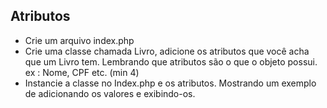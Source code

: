 ## Atributos 

* Crie um arquivo index.php
* Crie uma classe chamada Livro, adicione os atributos que você acha que um Livro tem. Lembrando que atributos são o que o objeto possui. ex : Nome, CPF etc.  (min 4) 
* Instancie a classe no Index.php e os atributos. Mostrando um exemplo de adicionando os valores e exibindo-os.

